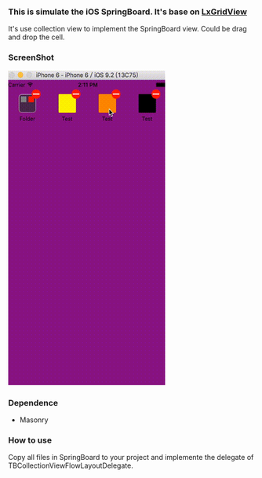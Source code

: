 ### This is simulate the iOS SpringBoard. It's base on [**LxGridView**](https://github.com/DeveloperLx/LxGridView.git)

It's use collection view to implement the SpringBoard view. Could be drag and drop the cell.

### ScreenShot

![ScreenShot](https://raw.githubusercontent.com/TimBao/TBSpringBoard/master/ScreenShot/screenshot.gif)

### Dependence

* Masonry

### How to use

 Copy all files in SpringBoard to your project and implemente the delegate of TBCollectionViewFlowLayoutDelegate.
